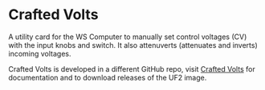 
# Crafted Volts 

A utility card for the WS Computer to manually set control voltages (CV)
with the input knobs and switch. It also attenuverts (attenuates and inverts)
incoming voltages.

Crafted Volts is developed in a different GitHub repo, visit [Crafted Volts](https://codeberg.org/briandorsey/mtmws_cards/src/branch/main/crafted_volts) for documentation and to download releases of the UF2 image. 
